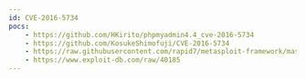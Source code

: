 ```yaml
---
id: CVE-2016-5734
pocs:
    - https://github.com/HKirito/phpmyadmin4.4_cve-2016-5734
    - https://github.com/KosukeShimofuji/CVE-2016-5734
    - https://raw.githubusercontent.com/rapid7/metasploit-framework/master/modules/exploits/multi/http/phpmyadmin_null_termination_exec.rb
    - https://www.exploit-db.com/raw/40185
---
```

